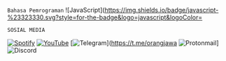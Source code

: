 `Bahasa Pemrograman`
![JavaScript](https://img.shields.io/badge/javascript-%23323330.svg?style=for-the-badge&logo=javascript&logoColor=




`SOSIAL MEDIA`

[![Spotify](https://img.shields.io/badge/Spotify-1ED760?style=for-the-badge&logo=spotify&logoColor=white)](https://open.spotify.com/user/31p7teg6t6q37dhieecyw5vmh5pi?si=ckyB0X8fSbaRwY5jGNs8vw)
[![YouTube](https://img.shields.io/badge/YouTube-%23FF0000.svg?style=for-the-badge&logo=YouTube&logoColor=white)](https://www.youtube.com/@raditreall)
[![Telegram](https://img.shields.io/badge/Telegram-2CA5E0?style=for-the-badge&logo=telegram&logoColor=white)](https://t.me/orangjawa
![Protonmail](https://img.shields.io/badge/ProtonMail-8B89CC?style=for-the-badge&logo=protonmail&logoColor=white)]
![Discord](https://img.shields.io/badge/Discord-%235865F2.svg?style=for-the-badge&logo=discord&logoColor=white)